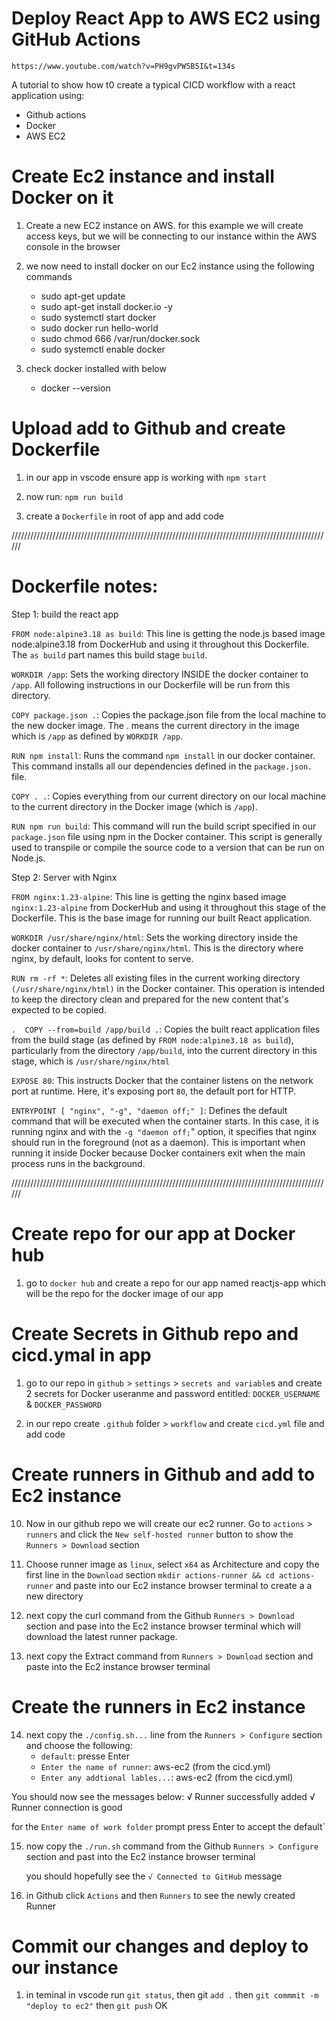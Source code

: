 # Deploy React App to AWS EC2 using GitHub Actions
`https://www.youtube.com/watch?v=PH9gvPW5B5I&t=134s`

A tutorial to show how t0 create a typical CICD workflow with a react application using:
- Github actions
- Docker
- AWS EC2

# Create Ec2 instance and install Docker on it

1. Create a new EC2 instance on AWS. for this example we will create access keys, but we will be 
	connecting to our instance within the AWS console in the browser

2. we now need to install docker on our Ec2 instance using the following commands
	- sudo apt-get update
	- sudo apt-get install docker.io -y
	- sudo systemctl start docker
	- sudo docker run hello-world
	- sudo chmod 666 /var/run/docker.sock
	- sudo systemctl enable docker


3. check docker installed with below
	- docker --version

# Upload add to Github and create Dockerfile

1. in our app in vscode ensure app is working with `npm start`
2. now run: `npm run build`

3. create a `Dockerfile` in root of app and add code

//////////////////////////////////////////////////////////////////////////////////////////////////////

# Dockerfile notes:

Step 1: build the react app

`FROM node:alpine3.18 as build`: 
This line is getting the node.js based image node:alpine3.18 from DockerHub and using it throughout this 
Dockerfile. The `as build` part names this build stage `build`.

`WORKDIR /app`: 
Sets the working directory INSIDE the docker container to `/app`. All following instructions in our Dockerfile 
will be run from this directory.

`COPY package.json .`: 
Copies the package.json file from the local machine to the new docker image. The . means the current directory 
in the image which is `/app` as defined by `WORKDIR /app`.

`RUN npm install`: Runs the command `npm install` in our docker container. This command installs all our 
dependencies defined in the `package.json.` file.

`COPY . .`: 
Copies everything from our current directory on our local machine to the current directory in the Docker
image (which is `/app`).

`RUN npm run build`: 
This command will run the build script specified in our `package.json` file using npm in the Docker 
container. This script is generally used to transpile or compile the source code to a version that can 
be run on Node.js.

Step 2: Server with Nginx

`FROM nginx:1.23-alpine`: 
This line is getting the nginx based image ﻿`nginx:1.23-alpine` from DockerHub and using it throughout this 
stage of the Dockerfile. This is the base image for running our built React application.

`WORKDIR /usr/share/nginx/html`: 
Sets the working directory inside the docker container to `/usr/share/nginx/html`. This is the directory where 
nginx, by default, looks for content to serve.

`RUN rm -rf *`: 
Deletes all existing files in the current working directory `(/usr/share/nginx/html)` in the Docker container.
This operation is intended to keep the directory clean and prepared for the new content that's expected 
to be copied.

`.	COPY --from=build /app/build .`: 
Copies the built react application files from the build stage (as defined by `FROM node:alpine3.18 as build`), 
particularly from the directory `/app/build`, into the current directory in this stage, which 
is `/usr/share/nginx/html`

`EXPOSE 80`: This instructs Docker that the container listens on the network port at runtime. Here, it's 
exposing port `80`, the default port for HTTP.

`ENTRYPOINT [ "nginx", "-g", "daemon off;" ]`: 
Defines the default command that will be executed when the container starts. In this case, it is running nginx 
and with the `-g "daemon off;`" option, it specifies that nginx should run in the foreground (not as a daemon).
This is important when running it inside Docker because Docker containers exit when the main process 
runs in the background.


//////////////////////////////////////////////////////////////////////////////////////////////////////

# Create repo for our app at Docker hub

1. go to `docker hub` and create a repo for our app named reactjs-app which will be the repo for the 
	docker image of our app

# Create Secrets in Github repo and cicd.ymal in app

1. go to our repo in `github` > `settings` > `secrets and variable`s and create 2 secrets for Docker useranme
	and password entitled: `DOCKER_USERNAME` &  `DOCKER_PASSWORD`

2. in our repo create `.github` folder > `workflow` and create `cicd.yml` file and add code 

# Create runners in Github and add to Ec2 instance

10. Now in our github repo we will create our ec2 runner. Go to `actions` > `runners` and click the 
	`New self-hosted runner` button to show the `Runners > Download` section

11. Choose runner image as `linux`, select `x64` as Architecture and copy the first line in the `Download` section
	`mkdir actions-runner && cd actions-runner` and paste into our Ec2 instance browser terminal to create a
	a new directory

12. next copy the curl command  from the Github `Runners > Download` section and pase into the Ec2 instance browser 
	terminal which will download the latest runner package.

13. next copy the Extract command from `Runners > Download` section and paste into the Ec2 instance
	 browser terminal

# Create the runners in Ec2 instance

14. next copy the `./config.sh...` line from the  `Runners > Configure` section and choose the following:
	- `default`: presse Enter
	- `Enter the name of runner`: aws-ec2 (from the cicd.yml)
	- `Enter any addtional lables...`: aws-ec2 (from the cicd.yml)

You should now see the messages below: 
	√ Runner successfully added	
	√ Runner connection is good

for the `Enter name of work folder` prompt press Enter to accept the default`

15. now copy the `./run.sh` command from the Github `Runners > Configure` section and past into the
	Ec2 instance browser terminal

	you should hopefully see the `√ Connected to GitHub` message

16. in Github click `Actions` and then `Runners` to see the newly created Runner

# Commit our changes and deploy to our instance

1. in teminal in vscode run `git status`, then git `add .` then `git commmit -m "deploy to ec2"`
	then `git push` OK
